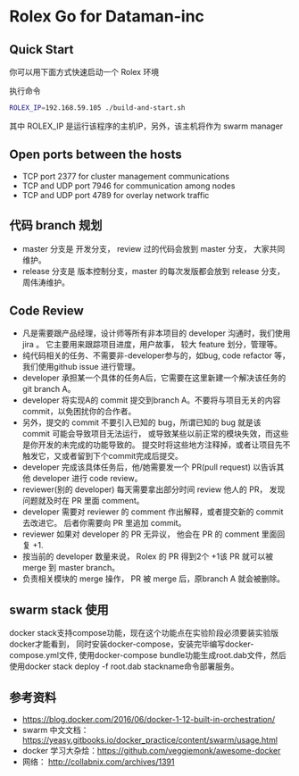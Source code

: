 # Rolex Go for Dataman-inc

## Quick Start

你可以用下面方式快速启动一个 Rolex 环境

执行命令

  ```bash
  ROLEX_IP=192.168.59.105 ./build-and-start.sh
  ```
其中 ROLEX_IP 是运行该程序的主机IP，另外，该主机将作为 swarm manager

## Open ports between the hosts

- TCP port 2377 for cluster management communications
- TCP and UDP port 7946 for communication among nodes
- TCP and UDP port 4789 for overlay network traffic


## 代码 branch 规划

- master 分支是 开发分支， review 过的代码会放到 master 分支， 大家共同维护。
- release 分支是 版本控制分支，master 的每次发版都会放到 release 分支， 周伟涛维护。

## Code Review


- 凡是需要跟产品经理，设计师等所有非本项目的 developer 沟通时，我们使用 jira 。 它主要用来跟踪项目进度，用户故事， 较大 feature 划分，管理等。
- 纯代码相关的任务、不需要非-developer参与的，如bug, code refactor 等，我们使用github issue 进行管理。
- developer 承担某一个具体的任务A后，它需要在这里新建一个解决该任务的 git branch A。
- developer 将实现A的 commit 提交到branch A。不要将与项目无关的内容 commit，以免困扰你的合作者。
- 另外，提交的 commit 不要引入已知的 bug，所谓已知的 bug 就是该 commit 可能会导致项目无法运行， 或导致某些以前正常的模块失效，而这些是你开发的未完成的功能导致的。 提交时将这些地方注释掉，或者让项目先不触发它，又或者留到下个commit完成后提交。
- developer 完成该具体任务后，他/她需要发一个 PR(pull request) 以告诉其他 developer 进行 code review。
- reviewer(别的 developer) 每天需要拿出部分时间 review 他人的 PR， 发现问题就及时在 PR 里面 comment。
- developer 需要对 reviewer 的 comment 作出解释，或者提交新的 commit 去改进它。 后者你需要向 PR 里追加 commit。
- reviewer 如果对 developer 的 PR 无异议， 他会在 PR 的 comment 里面回复 +1.
- 按当前的 developer 数量来说， Rolex 的 PR 得到2个 +1该 PR 就可以被 merge 到 master branch。
- 负责相关模块的 merge 操作， PR 被 merge 后，原branch A 就会被删除。


## swarm stack 使用

docker stack支持compose功能，现在这个功能点在实验阶段必须要装实验版docker才能看到，
同时安装docker-compose，安装完毕编写docker-compose.yml文件,
使用docker-compose bundle功能生成root.dab文件，然后使用docker stack deploy -f root.dab stackname命令部署服务。

## 参考资料

* https://blog.docker.com/2016/06/docker-1-12-built-in-orchestration/
* swarm 中文文档： https://yeasy.gitbooks.io/docker_practice/content/swarm/usage.html
* docker 学习大杂烩：https://github.com/veggiemonk/awesome-docker
* 网络： http://collabnix.com/archives/1391
